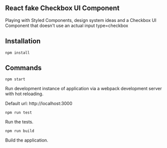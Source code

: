 ## React fake Checkbox UI Component

Playing with Styled Components, design system ideas and a Checkbox UI Component that doesn't use an actual input type=checkbox

## Installation

`npm install`

## Commands

`npm start`

Run development instance of application via a webpack development server with hot reloading.

Default url: http://localhost:3000

`npm run test`

Run the tests.

`npm run build`

Build the application.